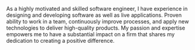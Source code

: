 As a highly motivated and skilled software engineer, I have experience in designing and developing software as well as live applications. Proven ability to work in a team, continuously improve processes, and apply new technologies to deliver high-quality products. My passion and expertise empowers me to have a substantial impact on a firm that shares my dedication to creating a positive difference.
